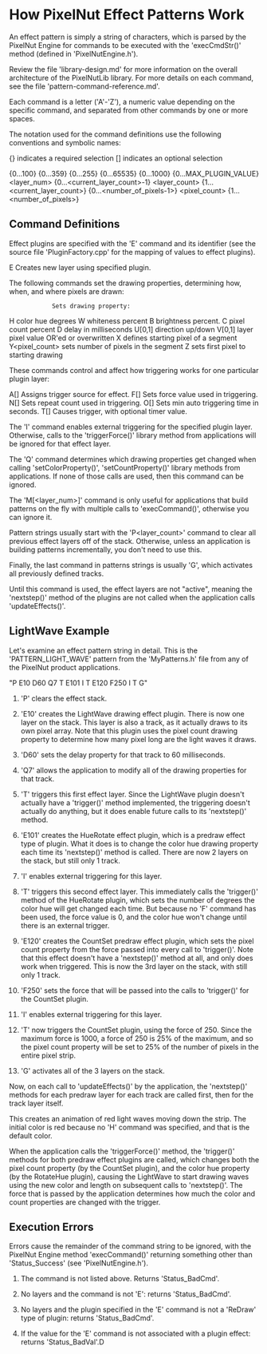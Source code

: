 How PixelNut Effect Patterns Work
===============================================================

An effect pattern is simply a string of characters, which is parsed by the PixelNut Engine for commands to be executed with the 'execCmdStr()' method (defined in 'PixelNutEngine.h').

Review the file 'library-design.md' for more information on the overall architecture of the PixelNutLib library. For more details on each command, see the file 'pattern-command-reference.md'.

Each command is a letter ('A'-'Z'), a numeric value depending on the specific command, and separated from other commands by one or more spaces.

The notation used for the command definitions use the following conventions and symbolic names:

{}				indicates a required selection
[]				indicates an optional selection

<percent>			{0...100}
<degrees>			{0...359}
<byteval>			{0...255}
<wordval>			{0...65535}
<force>			{0...1000}
<plugin>			{0...MAX_PLUGIN_VALUE}
<layer_num>			{0...<current_layer_count>-1}
<layer_count>		{1...<current_layer_count>}
<pixel>			{0...<number_of_pixels-1>}
<pixel_count>		{1...<number_of_pixels>}


Command Definitions
---------------------------------------------------------------

Effect plugins are specified with the 'E' command and its identifier (see the source file 'PluginFactory.cpp' for the mapping of values to effect plugins).

E<plugin>			Creates new layer using specified plugin.

The following commands set the drawing properties, determining how, when, and where pixels are drawn:

				Sets drawing property:
H<degrees>			  color hue degrees
W<percent>			  whiteness percent
B<percent>			  brightness percent.
C<percent>			  pixel count percent
D<byteval>			  delay in milliseconds
U[0,1]			  direction up/down
V[0,1]			  layer pixel value OR'ed or overwritten
X<pixel>			  defines starting pixel of a segment
Y<pixel_count>		  sets number of pixels in the segment
Z<pixel>			  sets first pixel to starting drawing


These commands control and affect how triggering works for one particular plugin layer:

A[<byteval>]		Assigns trigger source for effect.
F[<force>]			Sets force value used in triggering.
N[<wordval>]		Sets repeat count used in triggering.
O[<wordval>]		Sets min auto triggering time in seconds.
T[<wordval>]		Causes trigger, with optional timer value.

The 'I' command enables external triggering for the specified plugin layer. Otherwise, calls to the 'triggerForce()' library method from applications will be ignored for that effect layer.

The 'Q<byteval>' command determines which drawing properties get changed when calling 'setColorProperty()', 'setCountProperty()' library methods from applications. If none of those calls are used, then this command can be ignored.

The 'M[<layer_num>]' command is only useful for applications that build patterns on the fly with multiple calls to 'execCommand()', otherwise you can ignore it.

Pattern strings usually start with the 'P<layer_count>' command to clear all previous effect layers off of the stack. Otherwise, unless an application is building patterns incrementally, you don't need to use this.

Finally, the last command in patterns strings is usually 'G', which activates all previously defined tracks.

Until this command is used, the effect layers are not "active", meaning the 'nextstep()' method of the plugins are not called when the application calls 'updateEffects()'.


LightWave Example
---------------------------------------------------------------

Let's examine an effect pattern string in detail. This is the 'PATTERN_LIGHT_WAVE' pattern from the 'MyPatterns.h' file from any of the PixelNut product applications.

"P E10 D60 Q7 T E101 I T E120 F250 I T G"

1. 'P' clears the effect stack.

2. 'E10' creates the LightWave drawing effect plugin. There is now one layer on the stack. This layer is also a track, as it actually draws to its own pixel array. Note that this plugin uses the pixel count drawing property to determine how many pixel long are the light waves it draws.

3. 'D60' sets the delay property for that track to 60 milliseconds.

4. 'Q7' allows the application to modify all of the drawing properties for that track.

5. 'T' triggers this first effect layer. Since the LightWave plugin doesn't actually have a 'trigger()' method implemented, the triggering doesn't actually do anything, but it does enable future calls to its 'nextstep()' method.

6. 'E101' creates the HueRotate effect plugin, which is a predraw effect type of plugin. What it does is to change the color hue drawing property each time its 'nextstep()' method is called. There are now 2 layers on the stack, but still only 1 track.

7. 'I' enables external triggering for this layer.

8. 'T' triggers this second effect layer. This immediately calls the 'trigger()' method of the HueRotate plugin, which sets the number of degrees the color hue will get changed each time. But because no 'F' command has been used, the force value is 0, and the color hue won't change until there is an external trigger.

9. 'E120' creates the CountSet predraw effect plugin, which sets the pixel count property from the force passed into every call to 'trigger()'. Note that this effect doesn't have a 'nextstep()' method at all, and only does work when triggered. This is now the 3rd layer on the stack, with still only 1 track.

10. 'F250' sets the force that will be passed into the calls to 'trigger()' for the CountSet plugin.

11. 'I' enables external triggering for this layer.

12. 'T' now triggers the CountSet plugin, using the force of 250. Since the maximum force is 1000, a force of 250 is 25% of the maximum, and so the pixel count property will be set to 25% of the number of pixels in the entire pixel strip.

13. 'G' activates all of the 3 layers on the stack.

Now, on each call to 'updateEffects()' by the application, the 'nextstep()' methods for each predraw layer for each track are called first, then for the track layer itself.

This creates an animation of red light waves moving down the strip. The initial color is red because no 'H' command was specified, and that is the default color.

When the application calls the 'triggerForce()' method, the 'trigger()' methods for both predraw effect plugins are called, which changes both the pixel count property (by the CountSet plugin), and the color hue property (by the RotateHue plugin), causing the LightWave to start drawing waves using the new color and length on subsequent calls to 'nextstep()'. The force that is passed by the application determines how much the color and count properties are changed with the trigger.


Execution Errors
---------------------------------------------------------------

Errors cause the remainder of the command string to be ignored, with the PixelNut Engine method 'execCommand()' returning something other than 'Status_Success' (see 'PixelNutEngine.h').

1. The command is not listed above. Returns 'Status_BadCmd'.

2. No layers and the command is not 'E': returns 'Status_BadCmd'.

3. No layers and the plugin specified in the 'E' command is not a 'ReDraw' type of plugin: returns 'Status_BadCmd'.

4. If the <plugin> value for the 'E' command is not associated with a plugin effect: returns 'Status_BadVal'.D